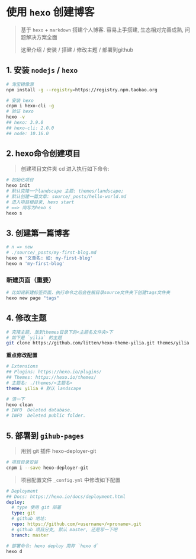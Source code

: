 # 使用 `hexo` 创建博客

> 基于 `hexo` + `markdown` 搭建个人博客. 容易上手搭建, 生态相对完善成熟, 问题解决方案全面
>
> 这里介绍 / 安装 / 搭建 / 修改主题 / 部署到github

## 1. 安装 `nodejs` / `hexo`

```bash
# 淘宝镜像源
npm install -g --registry=https://registry.npm.taobao.org

# 安装 hexo
cnpm i hexo-cli -g
# 验证 hexo
hexo -v
## hexo: 3.9.0
## hexo-cli: 2.0.0
## node: 10.16.0
```

## 2. hexo命令创建项目

> 创建项目文件夹 cd 进入执行如下命令:

```bash
# 初始化项目
hexo init
# 默认克隆一个landscape 主题: themes/landscape;
# 默认创建一篇文章: source/_posts/hello-world.md
# 进入项目根目录, hexo start
# ==> 简写为hexo s
hexo s
```

## 3. 创建第一篇博客

```bash
# n => new
# ./source/_posts/my-first-blog.md
hexo n '文章名: 如: my-first-blog'
hexo n 'my-first-blog'
```

### 新建页面（重要）

```bash
# 比如说新建标签页面，执行命令之后会在根目录source文件夹下创建tags文件夹
hexo new page "tags"
```

## 4. 修改主题

```bash
# 克隆主题, 放到themes目录下的<主题名文件夹>下
# 如下是 `yilia` 的主题
git clone https://github.com/litten/hexo-theme-yilia.git themes/yilia
```

**重点修改配置**

```yml
# Extensions
## Plugins: https://hexo.io/plugins/
## Themes: https://hexo.io/themes/
# 主题名: ./themes/<主题名>
theme: yilia # 默认 landscape
```

```bash
# 清一下
hexo clean
# INFO  Deleted database.
# INFO  Deleted public folder.
```

## 5. 部署到 `gihub-pages`

> 用到 git 插件 hexo-deployer-git

```bash
# 项目目录安装
cnpm i --save hexo-deployer-git
```

> 项目配置文件 `_config.yml` 中修改如下配置

```yml
# Deployment
## Docs: https://hexo.io/docs/deployment.html
deploy:
  # type 使用 git 部署
  type: git
  # github 地址:
  repo: https://github.com/<username>/<proname>.git
  # github 项目分支, 默认 master, 还是写一下吧
  branch: master
```

```bash
# 部署命令: hexo deploy 简称 `hexo d`
hexo d
```
